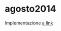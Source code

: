 # agosto2014

Implementazione 
[a link](https://github.com/CR18-2000/agosto2014/blob/main/Esame_201408.pdf)

